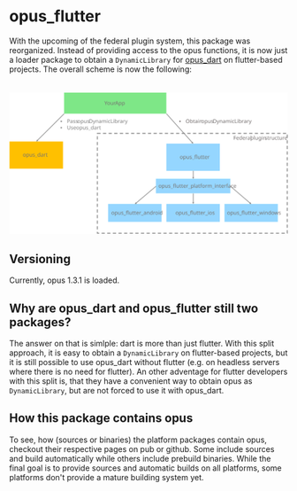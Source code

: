 # opus_flutter
With the upcoming of the federal plugin system, this package was reorganized.
Instead of providing access to the opus functions, it is now just a loader package to obtain a `DynamicLibrary` for [opus_dart](https://pub.dev/packages/opus_dart) on flutter-based projects.
The overall scheme is now the following:
\
\
\
![scheme](./doc/scheme.svg)

## Versioning
Currently, opus 1.3.1 is loaded.

## Why are opus_dart and opus_flutter still two packages?
The answer on that is simlple: dart is more than just flutter. With this split approach, it is easy to obtain a `DynamicLibrary` on flutter-based projects, but it is still possible to use opus_dart without flutter (e.g. on headless servers where there is no need for flutter). An other adventage for flutter developers with this split is, that they have a convenient way to obtain opus as `DynamicLibrary`, but are not forced to use it with opus_dart.

## How this package contains opus
To see, how (sources or binaries) the platform packages contain opus, checkout their respective pages on pub or github. Some include sources and build automatically while others include prebuild binaries. While the final goal is to provide sources and automatic builds on all platforms, some platforms don't provide a mature building system yet.